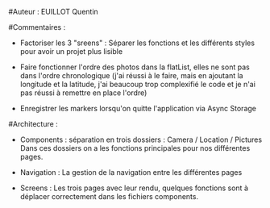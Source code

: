 #Auteur : EUILLOT Quentin

#Commentaires : 

- Factoriser les 3 "sreens" : Séparer les fonctions et les différents styles pour avoir un projet plus lisible

- Faire fonctionner l'ordre des photos dans la flatList, elles ne sont pas dans l'ordre chronologique (j'ai réussi à le faire, mais en ajoutant la longitude et la latitude, j'ai beaucoup trop complexifié le code et je n'ai pas réussi à remettre en place l'ordre)

- Enregistrer les markers lorsqu'on quitte l'application via Async Storage


#Architecture :

- Components : séparation en trois dossiers : Camera / Location / Pictures
Dans ces dossiers on a les fonctions principales pour nos différentes pages.

- Navigation : La gestion de la navigation entre les différentes pages

- Screens : Les trois pages avec leur rendu, quelques fonctions sont à déplacer correctement dans les fichiers components.
